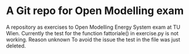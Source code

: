 # A Git repo for Open Modelling exam
A repository as exercises to Open Modelling Energy System exam at TU Wien.
Currently the test for the function fattoriale() in exercise.py is not working. Reason unknown
To avoid the issue the test in the file was just deleted.
